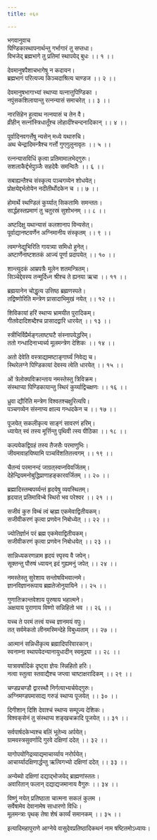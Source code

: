 ```yaml
---
title: ०६०

---
```

भगवानुवाच  
पिण्डिकास्थापनार्थन्तु गर्भागारं तु सप्तधा।  
विभजेद् ब्रह्मभागे तु प्रतिमां स्थापयेद् बुधः ।। १ ।।  
  
देवमानुषपैशाचभागेषु न कदायन।  
ब्रह्मभागं परित्यज्य किञ्चदाश्रित्य चाण्डज ।। २ ।।  
  
देवमानुषभागाभ्यां स्थाप्या यत्नात्तुपिण्डिका ।  
नपुंसकशिलायान्तु रत्नन्यासं समाचरेत् ।। ३ ।।  
  
नारसिंहेन हुत्वाथ नत्नयासं च तेन वै।  
व्रीहीन् सत्नांस्त्रिधातूँश्च लोहादींश्चन्दनादिकान् ।। ४ ।।  
  
पूर्वादिनवगर्त्तेषु न्यसेन् मध्ये यथारुचि।  
अथ चेन्द्रादिमन्त्रैश्च गर्त्तो गुग्‌गुलुनावृतः ।। ५ ।।  
  
रत्नन्यासविधिं कृत्वा प्रतिमामालभेद्गुरुः।  
सशलाकैर्द्दर्भपुञ्जैः सहदेवैः समन्वितैः ।। ६ ।।  
  
सबाह्यन्तैश्च संस्कृत्य पञ्चगव्येन शोधयेत्।  
प्रोक्षयेद्दर्भतोयेन नदीतीर्थोदकेन च ।। ७ ।।  
  
होमार्थे स्थण्डिलं कुर्य्यात् सिकतामिः समन्ततः।  
सार्द्धहस्तप्रमाणं तु चतुरस्रं सुशोभनम् ।। ८ ।।  
  
अष्टदिक्षु यथान्यासं कलशानाप विन्यसेत्।  
पूर्वाद्यानष्टवर्णेन अग्निमानीय संस्कृतम् ।। ९ ।।  
  
त्वमग्नेद्युभिरिति गायत्र्या समिधो हुनेत्।  
अष्टार्णेनाष्टशतकं आज्यं पूर्णा प्रदापयेत् ।। १० ।।  
  
शान्त्युदकं आम्रपत्रैः मूलेन शतमन्त्रितम्।  
सिञ्चेद्देवस्य तन्मूर्दिध्न श्रीश्च ते ह्यनया ऋचा ।। ११ ।।  
  
ब्रह्मयानेन चोद्धृत्य उत्तिष्ठ ब्रह्मणस्पते।  
तद्विष्णोरिति मन्त्रेण प्रासादाभिमुखं नयेत् ।। १२ ।।  
  
शिविकायां हरिं स्थाप्य भ्रामयीत पुरादिकम्।  
गीतवेदादिशब्दैश्च प्रासादद्वारि धारयेत् ।। १३ ।।  
  
स्त्रीभिर्विप्रैर्मङ्गलाष्टघटै संस्नापयेद्धरिम्।  
ततो गन्धादिनाभ्यर्च्य मूलमन्त्रेण देशिकः ।। १४ ।।  
  
अतो देवेति वस्त्राद्यामष्टाङ्गार्घ्यं निवेद्य च।  
स्थिरेलग्ने पिण्डिकायां देवस्य त्वेति धारयेत् ।। १५ ।।  
  
ओं त्रेलोक्यविक्रान्ताय नमस्तेस्तु त्रिविक्रम।  
संस्थाप्या पिण्डिकायान्तु स्थिरं कुर्य्याद्विचक्षणः ।। १६ ।।  
  
ध्रुवा द्यौरिति मन्त्रेण विश्वतश्चक्षुरित्यपि।  
पञ्चगव्येन संस्नाप्य क्षाल्य गन्धदकेन च ।। १७ ।।  
  
पूजयेत् सकलीकृत्य साङ्गं सावरणं हरिम्।  
ध्यायेत् स्वं तस्य मूर्त्तिन्तु पृथिवी त्स्य पीठिका ।। १८ ।।  
  
कल्पयेकद्विग्रहं तस्य तैजसैः परमाणुभिः।  
जीवमावाहयिष्यामि पञ्चविंशतितत्त्वगम् ।। १९ ।।  
  
चैतन्यं परमानन्दं जाग्रत्‌स्वप्नविवर्जितम्।  
देहेन्द्रियमनोबुद्धिप्राणाहङ्कारवर्जितम् ।। २० ।।  
  
ब्रह्मादिस्तम्बपर्य्यन्तं हृदयेषु व्यवस्थितम्।  
हृदयात् प्रतिमाविभ्बे स्थिरो भव परेश्वर ।। २१ ।।  
  
सजीवं कुरु विम्बं त्वं ब्हह्म एकमेवाद्वितीयकम्।  
सजीवीकरणं कृत्वा प्रणवेन निबोध्येत् ।। २२ ।।  
  
ज्योतिर्ज्ञानं परं ब्रह्म एकमेवाद्वितीयकम्।  
सजीवीकरणं कृत्वा प्रणवेन निबोधयेत् ।। २३ ।।  
  
सान्निध्यकरणन्नाम हृदयं स्पृस्य वै जपेन्।  
सूक्तन्तु पौरुषं ध्यायन् इदं गुह्यमनुं जपेत् ।। २४ ।।  
  
नमस्तेस्तु सुरेशाय सन्तोषविभवात्नमे।  
ज्ञानविज्ञानरूपाय ब्रह्मतेजोनुयायिने ।। २५ ।।  
  
गुणातिक्रान्तवेशाय पुरुषाय भहात्मने।  
अक्षयाय पुराणाय विष्णो सन्निहितो भव ।। २६ ।।  
  
यच्च ते परमं तत्त्वं यच्च ज्ञानमयं वपुः।  
तत् सर्वमेकतो लीनमस्मिन्देहे विबुध्यताम् ।। २७ ।।  
  
आत्मानं सन्निधीकृत्य ब्रह्मादिपरिवारकान्।  
स्वनाम्ना स्थापयेदन्यानायुधादीन् स्वमुद्रया ।। २८ ।।  
  
यात्रावर्षादिकं दृष्ट्वा ज्ञेयः स्न्निहितो हरिः।  
नत्वा स्तुत्वा स्तवाद्यैश्च जप्त्वा चाष्टाक्षरादिकम् ।। २९ ।।  
  
चण्डप्रचण्डौ द्वारस्थौ निर्गत्याभ्यर्चयेद्‌गुरुः।  
अग्निमण्डपमासाद्य गरुडं स्थाप्य पूजयेत् ।। ३० ।।  
  
दिगीशान् दिशि देवाश्चं स्थाप्य सम्पूज्य देशिकः।  
विश्वक्‌सेनं तु संस्थाप्य शङ्खचक्रादि पूजयेत् ।। ३१ ।।  
  
सर्वपार्षदकेभ्यश्च बलिं भूतेभ्य अर्पयेत्।  
ग्रामवस्त्रसुवर्णादि गुरवे दक्षिणां ददेत् ।। ३२ ।।  
  
यागोपयोगिद्रव्याद्यमाचार्य्याय नरोर्पयेत्।  
आचार्य्यादक्षिणार्द्धन्तु ऋत्विगभ्यो दक्षिणां ददेत् ।। ३३ ।।  
  
अन्येब्यो दक्षिणां दद्याद्भोजयेद्‌ ब्राह्मणांस्ततः।  
अवारितान् फलान् दद्याद्यजमानाय वैगुरुः ।। ३४ ।।  
  
विष्णुं नयेत् प्रतिष्ठाता चात्मना सकलं कुलम ।  
सर्वेषामेव देवानामेष साधारणो विधिः।  
मूलमन्त्राः पृथक् तेषा शेषं कार्य्यं समानकम् ।। ३५ ।।  
  
इत्यादिमहापुराणे आग्नेये वासुदेवप्रतिष्ठादिकथनं नाम षष्टितमोऽध्यायः।